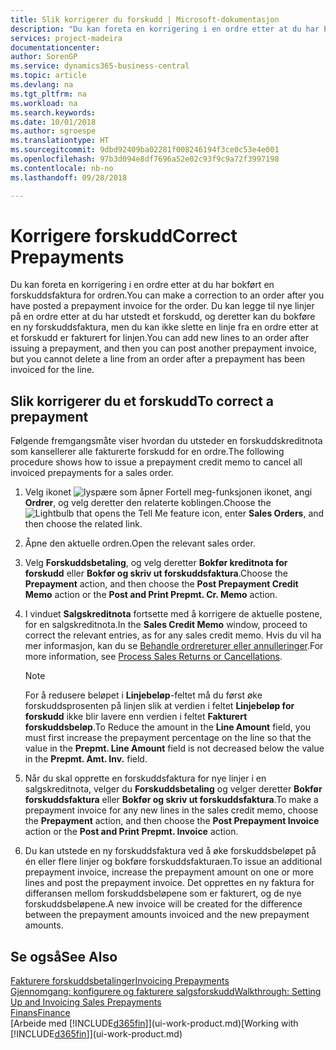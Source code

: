 ```yaml
---
title: Slik korrigerer du forskudd | Microsoft-dokumentasjon
description: "Du kan foreta en korrigering i en ordre etter at du har bokført en forskuddsfaktura for ordren. Du kan legge til nye linjer på en ordre etter at du har utstedt et forskudd, og deretter kan du bokføre en ny forskuddsfaktura, men du kan ikke slette en linje fra en ordre etter at et forskudd er fakturert for linjen."
services: project-madeira
documentationcenter: 
author: SorenGP
ms.service: dynamics365-business-central
ms.topic: article
ms.devlang: na
ms.tgt_pltfrm: na
ms.workload: na
ms.search.keywords: 
ms.date: 10/01/2018
ms.author: sgroespe
ms.translationtype: HT
ms.sourcegitcommit: 9dbd92409ba02281f008246194f3ce0c53e4e001
ms.openlocfilehash: 97b3d094e8df7696a52e02c93f9c9a72f3997198
ms.contentlocale: nb-no
ms.lasthandoff: 09/28/2018

---
```

# <a name="correct-prepayments"></a><span data-ttu-id="9c172-104">Korrigere forskudd</span><span class="sxs-lookup"><span data-stu-id="9c172-104">Correct Prepayments</span></span>
<span data-ttu-id="9c172-105">Du kan foreta en korrigering i en ordre etter at du har bokført en forskuddsfaktura for ordren.</span><span class="sxs-lookup"><span data-stu-id="9c172-105">You can make a correction to an order after you have posted a prepayment invoice for the order.</span></span> <span data-ttu-id="9c172-106">Du kan legge til nye linjer på en ordre etter at du har utstedt et forskudd, og deretter kan du bokføre en ny forskuddsfaktura, men du kan ikke slette en linje fra en ordre etter at et forskudd er fakturert for linjen.</span><span class="sxs-lookup"><span data-stu-id="9c172-106">You can add new lines to an order after issuing a prepayment, and then you can post another prepayment invoice, but you cannot delete a line from an order after a prepayment has been invoiced for the line.</span></span>  

## <a name="to-correct-a-prepayment"></a><span data-ttu-id="9c172-107">Slik korrigerer du et forskudd</span><span class="sxs-lookup"><span data-stu-id="9c172-107">To correct a prepayment</span></span>
<span data-ttu-id="9c172-108">Følgende fremgangsmåte viser hvordan du utsteder en forskuddskreditnota som kansellerer alle fakturerte forskudd for en ordre.</span><span class="sxs-lookup"><span data-stu-id="9c172-108">The following procedure shows how to issue a prepayment credit memo to cancel all invoiced prepayments for a sales order.</span></span>  
1. <span data-ttu-id="9c172-109">Velg ikonet ![lyspære som åpner Fortell meg-funksjonen](media/ui-search/search_small.png "Fortell hva du vil gjøre") ikonet, angi **Ordrer**, og velg deretter den relaterte koblingen.</span><span class="sxs-lookup"><span data-stu-id="9c172-109">Choose the ![Lightbulb that opens the Tell Me feature](media/ui-search/search_small.png "Tell me what you want to do") icon, enter **Sales Orders**, and then choose the related link.</span></span>  
2. <span data-ttu-id="9c172-110">Åpne den aktuelle ordren.</span><span class="sxs-lookup"><span data-stu-id="9c172-110">Open the relevant sales order.</span></span>
3. <span data-ttu-id="9c172-111">Velg **Forskuddsbetaling**, og velg deretter **Bokfør kreditnota for forskudd** eller **Bokfør og skriv ut forskuddsfaktura**.</span><span class="sxs-lookup"><span data-stu-id="9c172-111">Choose the **Prepayment** action, and then choose the **Post Prepayment Credit Memo** action or the **Post and Print Prepmt. Cr. Memo** action.</span></span>  
4. <span data-ttu-id="9c172-112">I vinduet **Salgskreditnota** fortsette med å korrigere de aktuelle postene, for en salgskreditnota.</span><span class="sxs-lookup"><span data-stu-id="9c172-112">In the **Sales Credit Memo** window, proceed to correct the relevant entries, as for any sales credit memo.</span></span> <span data-ttu-id="9c172-113">Hvis du vil ha mer informasjon, kan du se [Behandle ordrereturer eller annulleringer](sales-how-process-sales-returns-cancellations.md).</span><span class="sxs-lookup"><span data-stu-id="9c172-113">For more information, see [Process Sales Returns or Cancellations](sales-how-process-sales-returns-cancellations.md).</span></span>     

    > [!NOTE]  
    > <span data-ttu-id="9c172-114">For å redusere beløpet i **Linjebeløp**-feltet må du først øke forskuddsprosenten på linjen slik at verdien i feltet **Linjebeløp for forskudd** ikke blir lavere enn verdien i feltet **Fakturert forskuddsbeløp**.</span><span class="sxs-lookup"><span data-stu-id="9c172-114">To Reduce the amount in the **Line Amount** field, you must first increase the prepayment percentage on the line so that the value in the **Prepmt. Line Amount** field is not decreased below the value in the **Prepmt. Amt. Inv.** field.</span></span>

5. <span data-ttu-id="9c172-115">Når du skal opprette en forskuddsfaktura for nye linjer i en salgskreditnota, velger du **Forskuddsbetaling** og velger deretter **Bokfør forskuddsfaktura** eller **Bokfør og skriv ut forskuddsfaktura**.</span><span class="sxs-lookup"><span data-stu-id="9c172-115">To make a prepayment invoice for any new lines in the sales credit memo, choose the **Prepayment** action, and then choose the **Post Prepayment Invoice** action or the **Post and Print Prepmt. Invoice** action.</span></span>  
6. <span data-ttu-id="9c172-116">Du kan utstede en ny forskuddsfaktura ved å øke forskuddsbeløpet på én eller flere linjer og bokføre forskuddsfakturaen.</span><span class="sxs-lookup"><span data-stu-id="9c172-116">To issue an additional prepayment invoice, increase the prepayment amount on one or more lines and post the prepayment invoice.</span></span> <span data-ttu-id="9c172-117">Det opprettes en ny faktura for differansen mellom forskuddsbeløpene som er fakturert, og de nye forskuddsbeløpene.</span><span class="sxs-lookup"><span data-stu-id="9c172-117">A new invoice will be created for the difference between the prepayment amounts invoiced and the new prepayment amounts.</span></span>  

## <a name="see-also"></a><span data-ttu-id="9c172-118">Se også</span><span class="sxs-lookup"><span data-stu-id="9c172-118">See Also</span></span>  
[<span data-ttu-id="9c172-119">Fakturere forskuddsbetalinger</span><span class="sxs-lookup"><span data-stu-id="9c172-119">Invoicing Prepayments</span></span>](finance-invoice-prepayments.md)  
[<span data-ttu-id="9c172-120">Gjennomgang: konfigurere og fakturere salgsforskudd</span><span class="sxs-lookup"><span data-stu-id="9c172-120">Walkthrough: Setting Up and Invoicing Sales Prepayments</span></span>](walkthrough-setting-up-and-invoicing-sales-prepayments.md)  
[<span data-ttu-id="9c172-121">Finans</span><span class="sxs-lookup"><span data-stu-id="9c172-121">Finance</span></span>](finance.md)  
<span data-ttu-id="9c172-122">[Arbeide med [!INCLUDE[d365fin](includes/d365fin_md.md)]](ui-work-product.md)</span><span class="sxs-lookup"><span data-stu-id="9c172-122">[Working with [!INCLUDE[d365fin](includes/d365fin_md.md)]](ui-work-product.md)</span></span>

